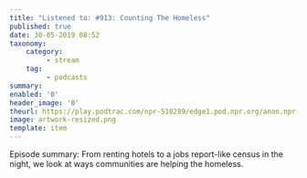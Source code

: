 ```yaml
---
title: "Listened to: #913: Counting The Homeless"
published: true
date: 30-05-2019 08:52
taxonomy:
    category:
         - stream
    tag:
         - podcasts
summary:
enabled: '0'
header_image: '0'
theurl: https://play.podtrac.com/npr-510289/edge1.pod.npr.org/anon.npr-mp3/npr/pmoney/2019/05/20190517_pmoney_pmpod913_1.mp3?awCollectionId=510289&awEpisodeId=724462179&orgId=1&d=1320&p=510289&story=724462179&t=podcast&e=724462179&size=21080184&ft=pod&f=510289
image: artwork-resized.png
template: item
---
```

 
Episode summary: From renting hotels to a jobs report-like census in the night, we look at ways communities are helping the homeless.
